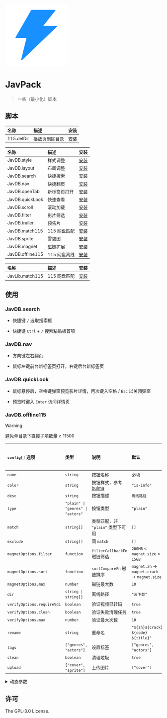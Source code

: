 ![JavPack](./assets/icon.png)

# JavPack

> 一些（最小化）脚本

## 脚本

| 名称       | 描述           | 安装                                                                         |
| :--------- | :------------- | :--------------------------------------------------------------------------- |
| 115.delDir | 播放页删除目录 | [安装](https://github.com/bolin-dev/JavPack/raw/main/115/115.delDir.user.js) |

| 名称             | 描述         | 安装                                                                                 |
| :--------------- | :----------- | :----------------------------------------------------------------------------------- |
| JavDB.style      | 样式调整     | [安装](https://github.com/bolin-dev/JavPack/raw/main/javdb/JavDB.style.user.js)      |
| JavDB.layout     | 布局调整     | [安装](https://github.com/bolin-dev/JavPack/raw/main/javdb/JavDB.layout.user.js)     |
| JavDB.search     | 快捷搜索     | [安装](https://github.com/bolin-dev/JavPack/raw/main/javdb/JavDB.search.user.js)     |
| JavDB.nav        | 快捷翻页     | [安装](https://github.com/bolin-dev/JavPack/raw/main/javdb/JavDB.nav.user.js)        |
| JavDB.openTab    | 新标签页打开 | [安装](https://github.com/bolin-dev/JavPack/raw/main/javdb/JavDB.openTab.user.js)    |
| JavDB.quickLook  | 快速查看     | [安装](https://github.com/bolin-dev/JavPack/raw/main/javdb/JavDB.quickLook.user.js)  |
| JavDB.scroll     | 滚动加载     | [安装](https://github.com/bolin-dev/JavPack/raw/main/javdb/JavDB.scroll.user.js)     |
| JavDB.filter     | 影片筛选     | [安装](https://github.com/bolin-dev/JavPack/raw/main/javdb/JavDB.filter.user.js)     |
| JavDB.trailer    | 预告片       | [安装](https://github.com/bolin-dev/JavPack/raw/main/javdb/JavDB.trailer.user.js)    |
| JavDB.match115   | 115 网盘匹配 | [安装](https://github.com/bolin-dev/JavPack/raw/main/javdb/JavDB.match115.user.js)   |
| JavDB.sprite     | 雪碧图       | [安装](https://github.com/bolin-dev/JavPack/raw/main/javdb/JavDB.sprite.user.js)     |
| JavDB.magnet     | 磁链扩展     | [安装](https://github.com/bolin-dev/JavPack/raw/main/javdb/JavDB.magnet.user.js)     |
| JavDB.offline115 | 115 网盘离线 | [安装](https://github.com/bolin-dev/JavPack/raw/main/javdb/JavDB.offline115.user.js) |

| 名称            | 描述         | 安装                                                                                 |
| :-------------- | :----------- | :----------------------------------------------------------------------------------- |
| JavLib.match115 | 115 网盘匹配 | [安装](https://github.com/bolin-dev/JavPack/raw/main/javlib/JavLib.match115.user.js) |

## 使用

### JavDB.search

- 快捷键 `/` 选取搜索框

- 快捷键 `Ctrl` + `/` 搜索粘贴板首项

### JavDB.nav

- 方向键左右翻页

- 鼠标左键前台新标签页打开，右键后台新标签页

### JavDB.quickLook

- 鼠标悬停后，空格键弹窗预览影片详情，再次键入空格 / `Esc` 以关闭弹窗

- 预览时键入 `Enter` 访问详情页

### JavDB.offline115

> [!WARNING]
>
> 避免单目录下直接子项数量 ≥ 11500

| `config[]` 选项            | 类型                              | 说明                                                                           | 默认                                         | 动态参数 |
| :------------------------- | :-------------------------------- | :----------------------------------------------------------------------------- | :------------------------------------------- | :------- |
| `name`                     | `string`                          | 按钮名称                                                                       | 必填                                         | ✅       |
| `color`                    | `string`                          | 按钮样式，参考 [bulma](https://bulma.io/documentation/elements/button/#colors) | `"is-info"`                                  |          |
| `desc`                     | `string`                          | 按钮描述                                                                       | `离线路径`                                   |          |
| `type`                     | `"plain" \| "genres" \| "actors"` | 按钮类型                                                                       | `"plain"`                                    |          |
| `match`                    | `string[]`                        | 类型匹配，非 `"plain"` 类型下可用                                              | `[]`                                         |          |
| `exclude`                  | `string[]`                        | 同 `match`                                                                     | `[]`                                         |          |
| `magnetOptions.filter`     | `function`                        | `filterCallbackFn` 磁链筛选                                                    | `200MB` < `magnet.size` < `15GB`             |          |
| `magnetOptions.sort`       | `function`                        | `sortCompareFn` 磁链排序                                                       | `magnet.zh` → `magnet.crack` → `magnet.size` |          |
| `magnetOptions.max`        | `number`                          | 磁链最大数                                                                     | `10`                                         |          |
| `dir`                      | `string \| string[]`              | 离线路径                                                                       | `"云下载"`                                   | ✅       |
| `verifyOptions.requireVdi` | `boolean`                         | 验证视频已转码                                                                 | `true`                                       |          |
| `verifyOptions.clean`      | `boolean`                         | 验证失败清理任务                                                               | `true`                                       |          |
| `verifyOptions.max`        | `number`                          | 验证最大次数                                                                   | `10`                                         |          |
| `rename`                   | `string`                          | 重命名                                                                         | `"${zh}${crack} ${code} ${title}"`           | ✅       |
| `tags`                     | `["genres", "actors"]`            | 设置标签                                                                       | `["genres", "actors"]`                       |          |
| `clean`                    | `boolean`                         | 清理垃圾                                                                       | `true`                                       |          |
| `upload`                   | `["cover", "sprite"]`             | 上传图片                                                                       | `["cover"]`                                  |          |

<details><summary>动态参数</summary>

```JavaScript
// code        番号
// prefix      番号前缀
// title       标题
// date        影片日期
// create      操作日期
// director    导演
// maker       片商
// publisher   发行
// series      系列
// genres      类别
// actors      演员

// genre       genres[]，仅 type = "genres" 可用
// actor       actors[]，仅 type = "actors" 可用

// zh          字幕资源，仅 rename 可用
// crack       破解资源，仅 rename 可用
```

</details>

## 许可

The GPL-3.0 License.
